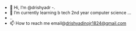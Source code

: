 - 👋 Hi, I’m @drishyadr
-.
- 🌱 I’m currently learning b tech 2nd year computer science ...
- ..
- 📫 How to reach me email@drishyadinojr1824@gmail.com


<!---
drishyadr/drishyadr is a ✨ special ✨ repository because its `README.md` (this file) appears on your GitHub profile.
You can click the Preview link to take a look at your changes.
--->
